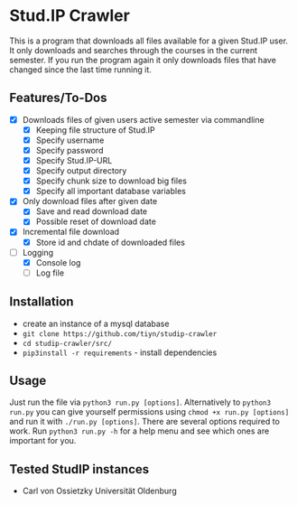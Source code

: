 # Stud.IP Crawler

This is a program that downloads all files available for a given Stud.IP user.
It only downloads and searches through the courses in the current semester.
If you run the program again it only downloads files that have changed since the last time running it.

## Features/To-Dos

- [x] Downloads files of given users active semester via commandline
    - [x] Keeping file structure of Stud.IP
    - [x] Specify username
    - [x] Specify password
    - [x] Specify Stud.IP-URL
    - [x] Specify output directory
    - [x] Specify chunk size to download big files
    - [x] Specify all important database variables
- [x] Only download files after given date
    - [x] Save and read download date
    - [x] Possible reset of download date
- [x] Incremental file download
    - [x] Store id and chdate of downloaded files
- [ ] Logging
    - [x] Console log
    - [ ] Log file

## Installation

- create an instance of a mysql database
- `git clone https://github.com/tiyn/studip-crawler`
- `cd studip-crawler/src/`
- `pip3install -r requirements` - install dependencies

## Usage

Just run the file via `python3 run.py [options]`.
Alternatively to `python3 run.py` you can give yourself permissions using `chmod +x run.py [options]` and
run it with `./run.py [options]`.
There are several options required to work.
Run `python3 run.py -h` for a help menu and see which ones are important for you.

## Tested StudIP instances

- Carl von Ossietzky Universität Oldenburg
